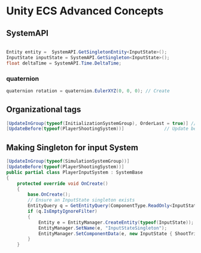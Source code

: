 # Unity ECS Advanced Concepts


## SystemAPI 

```csharp

Entity entity =  SystemAPI.GetSingletonEntity<InputState>();
InputState inputState = SystemAPI.GetSingleton<InputState>();
float deltaTime = SystemAPI.Time.DeltaTime;
```

### quaternion

```csharp
quaternion rotation = quaternion.EulerXYZ(0, 0, 0); // Create
```


## Organizational tags 

```csharp
[UpdateInGroup(typeof(InitializationSystemGroup), OrderLast = true)] //Intilize in System group
[UpdateBefore(typeof(PlayerShootingSystem))]               // Update before PlayerShootingSystem
```

## Making Singleton for input System

```csharp
[UpdateInGroup(typeof(SimulationSystemGroup))]
[UpdateBefore(typeof(PlayerShootingSystem))] 
public partial class PlayerInputSystem : SystemBase 
{
    protected override void OnCreate()
    {
        base.OnCreate(); 
        // Ensure an InputState singleton exists
        EntityQuery q = GetEntityQuery(ComponentType.ReadOnly<InputState>());
        if (q.IsEmptyIgnoreFilter)
        {
            Entity e = EntityManager.CreateEntity(typeof(InputState));
            EntityManager.SetName(e, "InputStateSingleton");
            EntityManager.SetComponentData(e, new InputState { ShootTriggered = false });
        }
    } 
```

